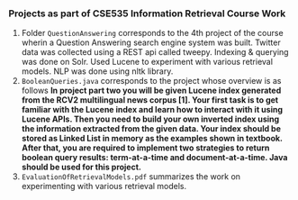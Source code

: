
### Projects as part of CSE535 Information Retrieval Course Work


1. Folder `QuestionAnswering` corresponds to the 4th project of the course wherin a Question Answering search engine system was built. Twitter data was collected using a REST api called tweepy. Indexing & querying was done on Solr. Used Lucene to experiment with various retrieval models. NLP was done using nltk library.
2. `BooleanQueries.java` corresponds to the project whose overview is as follows 
****In project part two you will be given Lucene index generated from the RCV2 multilingual news corpus [1]. Your first task is to get familiar 
with the Lucene index and learn how to interact with it using Lucene
APIs. Then you need to build your own inverted index using the 
information extracted from the given
data. Your index should be stored as Linked List in memory as the 
examples shown in textbook. After
that, you are required to implement two strategies to return boolean 
query results: term-at-a-time and
document-at-a-time. Java should be used for this project.****
3. `EvaluationOfRetrievalModels.pdf` summarizes the work on experimenting with various retrieval models.
